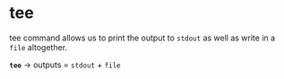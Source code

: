 # tee

tee command allows us to print the output to `stdout` as well as write in a `file` altogether.

**`tee`** -&gt; outputs = `stdout` + `file`

